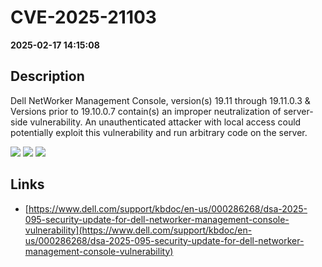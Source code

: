 # CVE-2025-21103

**2025-02-17 14:15:08**

## Description
Dell NetWorker Management Console, version(s) 19.11 through 19.11.0.3 & Versions prior to 19.10.0.7 contain(s) an improper neutralization of server-side vulnerability. An unauthenticated attacker with local access could potentially exploit this vulnerability and run arbitrary code on the server.

![](https://img.shields.io/static/v1?label=Score&message=7.8&color=red)
![](https://img.shields.io/static/v1?label=Severity&message=HIGH&color=red)
![](https://img.shields.io/static/v1?label=CWE&message=SSI&color=green)

## Links
- [https://www.dell.com/support/kbdoc/en-us/000286268/dsa-2025-095-security-update-for-dell-networker-management-console-vulnerability](https://www.dell.com/support/kbdoc/en-us/000286268/dsa-2025-095-security-update-for-dell-networker-management-console-vulnerability)
